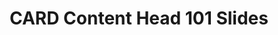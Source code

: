 ---
title: CARD Content Head 101 Slides
redirect_to: https://www.canva.com/design/DAF8GNpp6vQ/95aoMR_8_g2z3RmlaRnH1w/view?utm_content=DAF8GNpp6vQ&utm_campaign=designshare&utm_medium=link&utm_source=editor
redirect_from: 
  - /ContentHead1012024Slides
  - /contenthead1012024slides
---